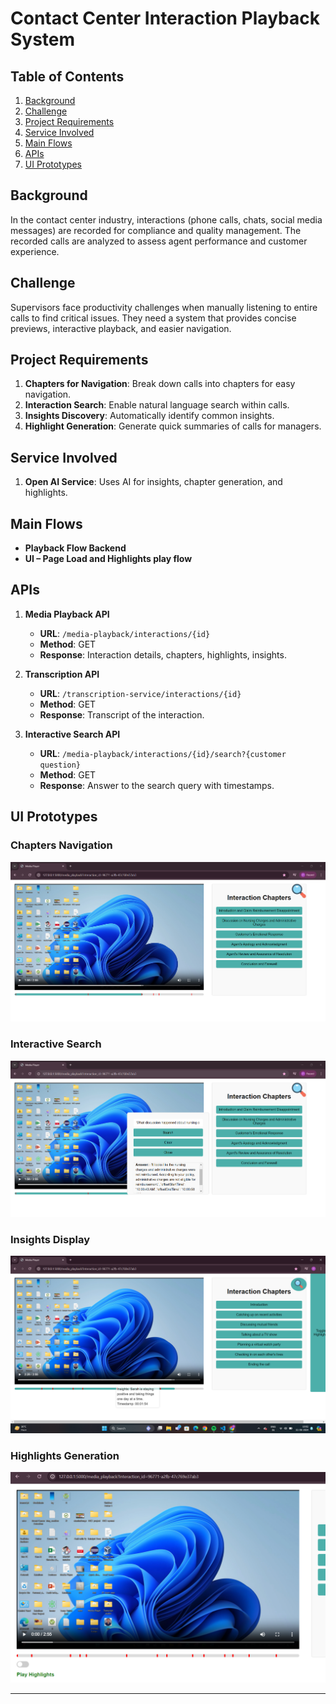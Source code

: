 # Contact Center Interaction Playback System

## Table of Contents
1. [Background](#background)
2. [Challenge](#challenge)
3. [Project Requirements](#project-requirements)
4. [Service Involved](#service-involved)
5. [Main Flows](#main-flows)
6. [APIs](#apis)
7. [UI Prototypes](#ui-prototypes)

## Background
In the contact center industry, interactions (phone calls, chats, social media messages) are recorded for compliance and quality management. The recorded calls are analyzed to assess agent performance and customer experience.

## Challenge
Supervisors face productivity challenges when manually listening to entire calls to find critical issues. They need a system that provides concise previews, interactive playback, and easier navigation.

## Project Requirements
1. **Chapters for Navigation**: Break down calls into chapters for easy navigation.
2. **Interaction Search**: Enable natural language search within calls.
3. **Insights Discovery**: Automatically identify common insights.
4. **Highlight Generation**: Generate quick summaries of calls for managers.

## Service Involved
1. **Open AI Service**: Uses AI for insights, chapter generation, and highlights.

## Main Flows
- **Playback Flow Backend**
- **UI – Page Load and Highlights play flow**

## APIs
1. **Media Playback API**
   - **URL**: `/media-playback/interactions/{id}`
   - **Method**: GET
   - **Response**: Interaction details, chapters, highlights, insights.

2. **Transcription API**
   - **URL**: `/transcription-service/interactions/{id}`
   - **Method**: GET
   - **Response**: Transcript of the interaction.

3. **Interactive Search API**
   - **URL**: `/media-playback/interactions/{id}/search?{customer question}`
   - **Method**: GET
   - **Response**: Answer to the search query with timestamps.

## UI Prototypes
### Chapters Navigation
![Chapters Navigation](chapter_generation.png)

### Interactive Search
![Interactive Search](search.png)

### Insights Display
![Insights Display](insights.png)

### Highlights Generation
![Insights Display](highlights.png)


---

